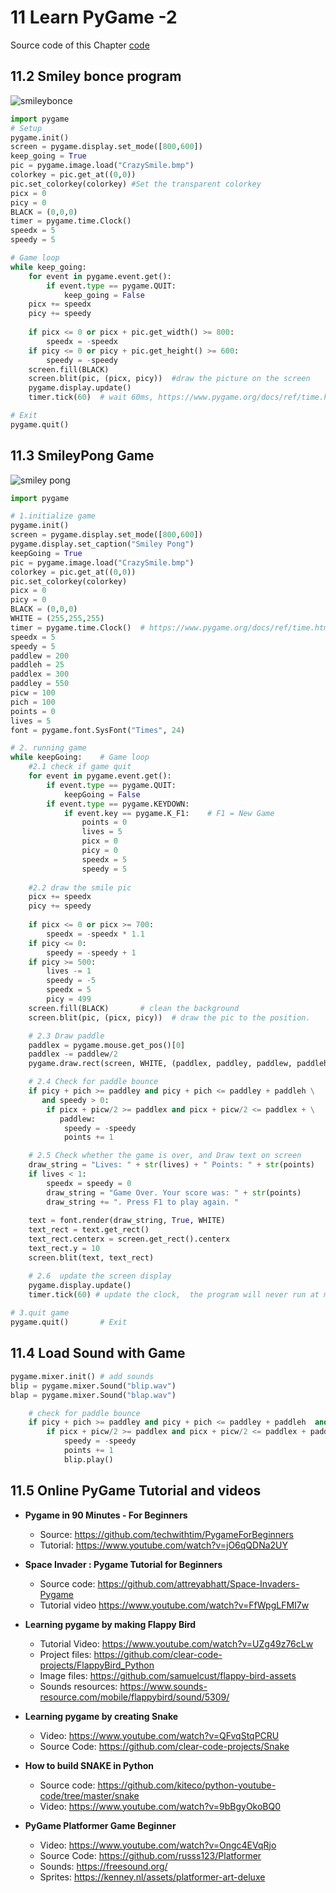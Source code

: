 # 11 Learn PyGame -2

Source code of this Chapter [code](./codes/11.python_smileyPong/)

## 11.2 Smiley bonce program

![smileybonce](11.2.1_SmileyBonceDiagram.png)

```python
import pygame        
# Setup
pygame.init()
screen = pygame.display.set_mode([800,600])
keep_going = True
pic = pygame.image.load("CrazySmile.bmp")
colorkey = pic.get_at((0,0))  
pic.set_colorkey(colorkey) #Set the transparent colorkey
picx = 0
picy = 0
BLACK = (0,0,0)
timer = pygame.time.Clock()
speedx = 5
speedy = 5

# Game loop
while keep_going:    
    for event in pygame.event.get(): 
        if event.type == pygame.QUIT: 
            keep_going = False
    picx += speedx
    picy += speedy
    
    if picx <= 0 or picx + pic.get_width() >= 800:
        speedx = -speedx
    if picy <= 0 or picy + pic.get_height() >= 600:
        speedy = -speedy
    screen.fill(BLACK)    
    screen.blit(pic, (picx, picy))  #draw the picture on the screen
    pygame.display.update()
    timer.tick(60)  # wait 60ms, https://www.pygame.org/docs/ref/time.html

# Exit    
pygame.quit()        
```

## 11.3 SmileyPong Game

![smiley pong](11.3.1_SmileyPong_diagram.png)


```python
import pygame    

# 1.initialize game
pygame.init()
screen = pygame.display.set_mode([800,600])
pygame.display.set_caption("Smiley Pong")
keepGoing = True
pic = pygame.image.load("CrazySmile.bmp")
colorkey = pic.get_at((0,0))
pic.set_colorkey(colorkey)
picx = 0
picy = 0
BLACK = (0,0,0)
WHITE = (255,255,255)
timer = pygame.time.Clock()  # https://www.pygame.org/docs/ref/time.html#pygame.time.Clock
speedx = 5
speedy = 5
paddlew = 200
paddleh = 25
paddlex = 300
paddley = 550
picw = 100
pich = 100
points = 0
lives = 5
font = pygame.font.SysFont("Times", 24)

# 2. running game
while keepGoing:    # Game loop
    #2.1 check if game quit
    for event in pygame.event.get():
        if event.type == pygame.QUIT: 
            keepGoing = False
        if event.type == pygame.KEYDOWN:
            if event.key == pygame.K_F1:    # F1 = New Game
                points = 0
                lives = 5
                picx = 0
                picy = 0
                speedx = 5
                speedy = 5
            
    #2.2 draw the smile pic
    picx += speedx
    picy += speedy
    
    if picx <= 0 or picx >= 700:
        speedx = -speedx * 1.1
    if picy <= 0:
        speedy = -speedy + 1
    if picy >= 500:
        lives -= 1
        speedy = -5
        speedx = 5
        picy = 499
    screen.fill(BLACK)       # clean the background
    screen.blit(pic, (picx, picy))  # draw the pic to the position.

    # 2.3 Draw paddle
    paddlex = pygame.mouse.get_pos()[0]
    paddlex -= paddlew/2
    pygame.draw.rect(screen, WHITE, (paddlex, paddley, paddlew, paddleh))

    # 2.4 Check for paddle bounce
    if picy + pich >= paddley and picy + pich <= paddley + paddleh \
       and speedy > 0:
        if picx + picw/2 >= paddlex and picx + picw/2 <= paddlex + \
           paddlew:
            speedy = -speedy
            points += 1

    # 2.5 Check whether the game is over, and Draw text on screen
    draw_string = "Lives: " + str(lives) + " Points: " + str(points)
    if lives < 1:   
        speedx = speedy = 0
        draw_string = "Game Over. Your score was: " + str(points)
        draw_string += ". Press F1 to play again. "
        
    text = font.render(draw_string, True, WHITE)
    text_rect = text.get_rect()
    text_rect.centerx = screen.get_rect().centerx
    text_rect.y = 10
    screen.blit(text, text_rect)

    # 2.6  update the screen display
    pygame.display.update()
    timer.tick(60) # update the clock,  the program will never run at more than 60 frames per second
    
# 3.quit game
pygame.quit()       # Exit
```

## 11.4 Load Sound with Game

```python
pygame.mixer.init() # add sounds
blip = pygame.mixer.Sound("blip.wav")
blap = pygame.mixer.Sound("blap.wav")
```

```python
    # check for paddle bounce
    if picy + pich >= paddley and picy + pich <= paddley + paddleh  and speedy > 0:
        if picx + picw/2 >= paddlex and picx + picw/2 <= paddlex + paddlew:
            speedy = -speedy
            points += 1
            blip.play()
```

## 11.5 Online PyGame Tutorial and videos

- **Pygame in 90 Minutes - For Beginners**
  - Source: <https://github.com/techwithtim/PygameForBeginners>
  - Tutorial: <https://www.youtube.com/watch?v=jO6qQDNa2UY>

- **Space Invader : Pygame Tutorial for Beginners**
  - Source code: <https://github.com/attreyabhatt/Space-Invaders-Pygame>
  - Tutorial video <https://www.youtube.com/watch?v=FfWpgLFMI7w>

- **Learning pygame by making Flappy Bird**
  - Tutorial Video: <https://www.youtube.com/watch?v=UZg49z76cLw>
  - Project files: <https://github.com/clear-code-projects/FlappyBird_Python>
  - Image files: <https://github.com/samuelcust/flappy-bird-assets>
  - Sounds resources: <https://www.sounds-resource.com/mobile/flappybird/sound/5309/>

- **Learning pygame by creating Snake**
  - Video: <https://www.youtube.com/watch?v=QFvqStqPCRU>
  - Source Code: <https://github.com/clear-code-projects/Snake>
  
- **How to build SNAKE in Python**
  - Source code: <https://github.com/kiteco/python-youtube-code/tree/master/snake>
  - Video: <https://www.youtube.com/watch?v=9bBgyOkoBQ0>
  
- **PyGame Platformer Game Beginner**
  - Video: <https://www.youtube.com/watch?v=Ongc4EVqRjo>
  - Source Code: <https://github.com/russs123/Platformer>
  - Sounds: <https://freesound.org/>
  - Sprites: <https://kenney.nl/assets/platformer-art-deluxe>
  